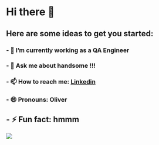 # Hi there 👋


## Here are some ideas to get you started:

### - 🔭 I’m currently working as a QA Engineer
### - 💬 Ask me about handsome !!!
### - 📫 How to reach me: [Linkedin](https://www.linkedin.com/in/ngocdd94/)
### - 😄 Pronouns: Oliver
## - ⚡ Fun fact: hmmm
![](https://komarev.com/ghpvc/?username=ngocdd&color=green)
